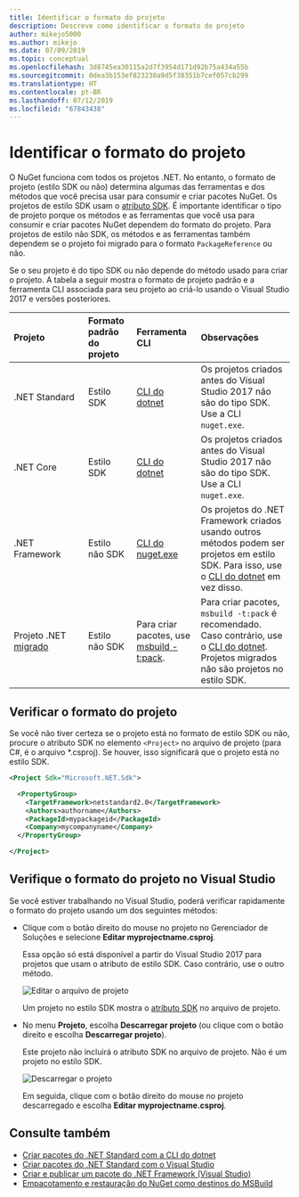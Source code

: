 ```yaml
---
title: Identificar o formato do projeto
description: Descreve como identificar o formato do projeto
author: mikejo5000
ms.author: mikejo
ms.date: 07/09/2019
ms.topic: conceptual
ms.openlocfilehash: 3d8745ea30115a2d7f3954d171d92b75a434a55b
ms.sourcegitcommit: 0dea3b153ef823230a9d5f38351b7cef057cb299
ms.translationtype: HT
ms.contentlocale: pt-BR
ms.lasthandoff: 07/12/2019
ms.locfileid: "67843438"
---
```

# <a name="identify-the-project-format"></a>Identificar o formato do projeto

O NuGet funciona com todos os projetos .NET. No entanto, o formato de projeto (estilo SDK ou não) determina algumas das ferramentas e dos métodos que você precisa usar para consumir e criar pacotes NuGet. Os projetos de estilo SDK usam o [atributo SDK](/dotnet/core/tools/csproj#additions). É importante identificar o tipo de projeto porque os métodos e as ferramentas que você usa para consumir e criar pacotes NuGet dependem do formato do projeto. Para projetos de estilo não SDK, os métodos e as ferramentas também dependem se o projeto foi migrado para o formato `PackageReference` ou não.

Se o seu projeto é do tipo SDK ou não depende do método usado para criar o projeto. A tabela a seguir mostra o formato de projeto padrão e a ferramenta CLI associada para seu projeto ao criá-lo usando o Visual Studio 2017 e versões posteriores.

| Projeto&nbsp;&nbsp;&nbsp;&nbsp;&nbsp;&nbsp;&nbsp;&nbsp;&nbsp;&nbsp;&nbsp;&nbsp;&nbsp;&nbsp; | Formato padrão do projeto | Ferramenta CLI&nbsp;&nbsp;&nbsp;&nbsp;&nbsp;&nbsp;&nbsp;&nbsp;&nbsp; | Observações |
|:------------- |:-------------|:-----|:-----|
| .NET Standard | Estilo SDK | [CLI do dotnet](../install-nuget-client-tools.md#dotnetexe-cli) | Os projetos criados antes do Visual Studio 2017 não são do tipo SDK. Use a CLI `nuget.exe`. |
| .NET Core | Estilo SDK | [CLI do dotnet](../install-nuget-client-tools.md#dotnetexe-cli) | Os projetos criados antes do Visual Studio 2017 não são do tipo SDK. Use a CLI `nuget.exe`. |
| .NET Framework | Estilo não SDK | [CLI do nuget.exe](../install-nuget-client-tools.md#nugetexe-cli) | Os projetos do .NET Framework criados usando outros métodos podem ser projetos em estilo SDK. Para isso, use o [CLI do dotnet](../install-nuget-client-tools.md#dotnetexe-cli) em vez disso. |
| Projeto .NET [migrado](../reference/migrate-packages-config-to-package-reference.md) | Estilo não SDK| Para criar pacotes, use [msbuild -t:pack](../reference/migrate-packages-config-to-package-reference.md#create-a-package-after-migration). | Para criar pacotes, `msbuild -t:pack` é recomendado. Caso contrário, use o [CLI do dotnet](../install-nuget-client-tools.md#dotnetexe-cli). Projetos migrados não são projetos no estilo SDK. |

## <a name="check-the-project-format"></a>Verificar o formato do projeto

Se você não tiver certeza se o projeto está no formato de estilo SDK ou não, procure o atributo SDK no elemento `<Project>` no arquivo de projeto (para C#, é o arquivo *.csproj). Se houver, isso significará que o projeto está no estilo SDK.

```xml
<Project Sdk="Microsoft.NET.Sdk">

  <PropertyGroup>
    <TargetFramework>netstandard2.0</TargetFramework>
    <Authors>authorname</Authors>
    <PackageId>mypackageid</PackageId>
    <Company>mycompanyname</Company>
  </PropertyGroup>

</Project>
```

## <a name="check-the-project-format-in-visual-studio"></a>Verifique o formato do projeto no Visual Studio

Se você estiver trabalhando no Visual Studio, poderá verificar rapidamente o formato do projeto usando um dos seguintes métodos:

- Clique com o botão direito do mouse no projeto no Gerenciador de Soluções e selecione **Editar myprojectname.csproj**.

   Essa opção só está disponível a partir do Visual Studio 2017 para projetos que usam o atributo de estilo SDK. Caso contrário, use o outro método.

   ![Editar o arquivo de projeto](media/edit-project-file.png)

   Um projeto no estilo SDK mostra o [atributo SDK](/dotnet/core/tools/csproj#additions) no arquivo de projeto.
   
- No menu **Projeto**, escolha **Descarregar projeto** (ou clique com o botão direito e escolha **Descarregar projeto**).

   Este projeto não incluirá o atributo SDK no arquivo de projeto. Não é um projeto no estilo SDK.

   ![Descarregar o projeto](media/unload-project.png)

   Em seguida, clique com o botão direito do mouse no projeto descarregado e escolha **Editar myprojectname.csproj**.

## <a name="see-also"></a>Consulte também

- [Criar pacotes do .NET Standard com a CLI do dotnet](../quickstart/create-and-publish-a-package-using-the-dotnet-cli.md)
- [Criar pacotes do .NET Standard com o Visual Studio](../quickstart/create-and-publish-a-package-using-visual-studio.md)
- [Criar e publicar um pacote do .NET Framework (Visual Studio)](../quickstart/create-and-publish-a-package-using-visual-studio-net-framework.md)
- [Empacotamento e restauração do NuGet como destinos do MSBuild](../reference/msbuild-targets.md)

